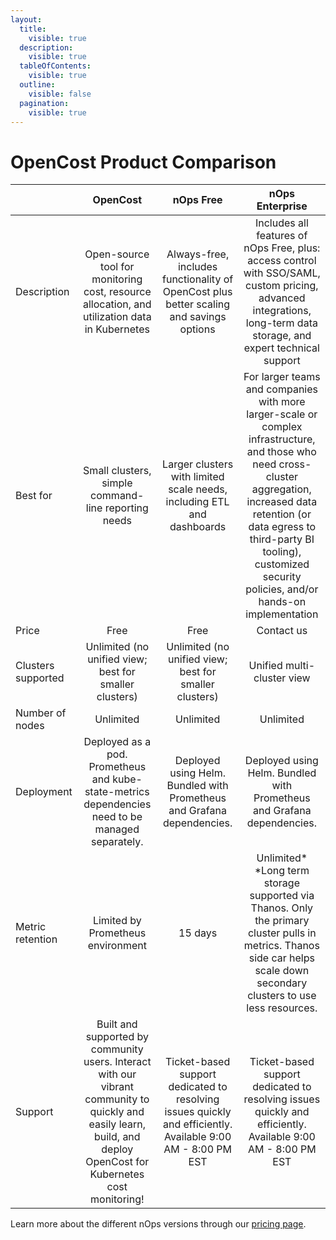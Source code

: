 ```yaml
---
layout:
  title:
    visible: true
  description:
    visible: true
  tableOfContents:
    visible: true
  outline:
    visible: false
  pagination:
    visible: true
---
```


# OpenCost Product Comparison

<table data-full-width="true"><thead><tr><th></th><th align="center">OpenCost</th><th align="center">nOps Free</th><th align="center">nOps Enterprise</th></tr></thead><tbody><tr><td>Description</td><td align="center">Open-source tool for monitoring cost, resource allocation, and utilization data in Kubernetes</td><td align="center">Always-free, includes functionality of OpenCost plus better scaling and savings options</td><td align="center">Includes all features of nOps Free, plus: access control with SSO/SAML, custom pricing, advanced integrations, long-term data storage, and expert technical support</td></tr><tr><td>Best for</td><td align="center">Small clusters, simple command-line reporting needs</td><td align="center">Larger clusters with limited scale needs, including ETL and dashboards</td><td align="center">For larger teams and companies with more larger-scale or complex infrastructure, and those who need cross-cluster aggregation, increased data retention (or data egress to third-party BI tooling), customized security policies, and/or hands-on implementation</td></tr><tr><td>Price</td><td align="center">Free</td><td align="center">Free</td><td align="center">Contact us</td></tr><tr><td>Clusters supported</td><td align="center">Unlimited (no unified view; best for smaller clusters)</td><td align="center">Unlimited (no unified view; best for smaller clusters)</td><td align="center">Unified multi-cluster view</td></tr><tr><td>Number of nodes</td><td align="center">Unlimited</td><td align="center">Unlimited</td><td align="center">Unlimited</td></tr><tr><td>Deployment</td><td align="center">Deployed as a pod. Prometheus and kube-state-metrics dependencies need to be managed separately.</td><td align="center">Deployed using Helm. Bundled with Prometheus and Grafana dependencies.</td><td align="center">Deployed using Helm. Bundled with Prometheus and Grafana dependencies.</td></tr><tr><td>Metric retention</td><td align="center">Limited by Prometheus environment</td><td align="center">15 days</td><td align="center">Unlimited* *Long term storage supported via Thanos. Only the primary cluster pulls in metrics. Thanos side car helps scale down secondary clusters to use less resources.</td></tr><tr><td>Support</td><td align="center">Built and supported by community users. Interact with our vibrant community to quickly and easily learn, build, and deploy OpenCost for Kubernetes cost monitoring!</td><td align="center">Ticket-based support dedicated to resolving issues quickly and efficiently. Available 9:00 AM - 8:00 PM EST</td><td align="center">Ticket-based support dedicated to resolving issues quickly and efficiently. Available 9:00 AM - 8:00 PM EST</td></tr></tbody></table>

Learn more about the different nOps versions through our [pricing page](https://www.nOps.com/pricing/).
